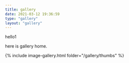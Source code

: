 ```yaml
---
title: gallery
date: 2021-03-12 19:36:59
type: "gallery"
layout: "gallery"
---
```


hello1



here is gallery home.

{% include image-gallery.html folder="/gallery/thumbs" %}